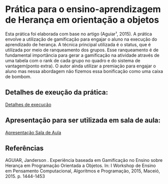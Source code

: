 # Prática para o ensino-aprendizagem de Herança em orientação a objetos

Esta prática foi elaborada com base no artigo (Aguiar¹, 2015). A prática envolve a utilização de gamificação para engajar o aluno na execução do aprendizado de herança. A técnica principal utilizada é o status, que é utilizada por meio de ranqueamento dos grupos. Esse ranqueamento é de fundamental importância para gerar a gamificação na atividade através de uma tabela com o rank de cada grupo no quadro e do sistema de vantagem(ponto extra). O autor ainda utilizar a premiação para engajar o aluno mas nessa abordagem não fizemos essa bonificação como uma caixa de bombom.



 ## Detalhes de exeução da prática:
 
 [Detalhes de execução](https://docs.google.com/document/d/1brqlARm3tFnBTSq5lHf3jBurQhDBn4xjPxe-JB8tZY8/edit?usp=sharing)
   
   
 ## Apresentação para ser utilizada em sala de aula:
 
 
 [Apresentação Sala de Aula](https://docs.google.com/presentation/d/1K5XdHqX2N3PUPERtX1e837jm7IRuFmH2Wzwk_9OQrOs/edit?usp=sharing)
   

## Referências

AGUIAR, Janderson . Experiência baseada em Gamificação no Ensino sobre Herança em Programação Orientada a Objetos. In: I Workshop de Ensino em Pensamento Computacional, Algoritmos e Programação, 2015, Maceió, 2015. p. 1444-1453

